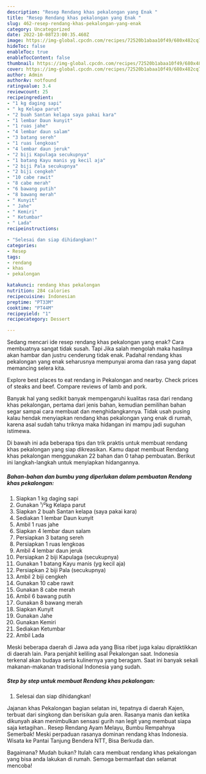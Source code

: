 ```yaml
---
description: "Resep Rendang khas pekalongan yang Enak "
title: "Resep Rendang khas pekalongan yang Enak "
slug: 462-resep-rendang-khas-pekalongan-yang-enak
category: Uncategorized
date: 2022-10-08T23:00:35.460Z
image: https://img-global.cpcdn.com/recipes/72520b1abaa10f49/680x482cq70/rendang-khas-pekalongan-foto-resep-utama.jpg
hideToc: false
enableToc: true
enableTocContent: false
thumbnail: https://img-global.cpcdn.com/recipes/72520b1abaa10f49/680x482cq70/rendang-khas-pekalongan-foto-resep-utama.jpg
cover: https://img-global.cpcdn.com/recipes/72520b1abaa10f49/680x482cq70/rendang-khas-pekalongan-foto-resep-utama.jpg
author: Admin
authorAv: notfound
ratingvalue: 3.4
reviewcount: 25
recipeingredient:
- "1 kg daging sapi"
- " kg Kelapa parut"
- "2 buah Santan kelapa saya pakai kara"
- "1 lembar Daun kunyit"
- "1 ruas jahe"
- "4 lembar daun salam"
- "3 batang sereh"
- "1 ruas lengkoas"
- "4 lembar daun jeruk"
- "2 biji Kapulaga secukupnya"
- "1 batang Kayu manis yg kecil aja"
- "2 biji Pala secukupnya"
- "2 biji cengkeh"
- "10 cabe rawit"
- "8 cabe merah"
- "6 bawang putih"
- "8 bawang merah"
- " Kunyit"
- " Jahe"
- " Kemiri"
- " Ketumbar"
- " Lada"
recipeinstructions:

- "Selesai dan siap dihidangkan!"
categories:
- Resep
tags:
- rendang
- khas
- pekalongan

katakunci: rendang khas pekalongan 
nutrition: 284 calories
recipecuisine: Indonesian
preptime: "PT33M"
cooktime: "PT44M"
recipeyield: "1"
recipecategory: Dessert

---
```



Sedang mencari ide resep rendang khas pekalongan yang enak? Cara membuatnya sangat tidak susah. Tapi Jika salah mengolah maka hasilnya akan hambar dan justru cenderung tidak enak. Padahal rendang khas pekalongan yang enak seharusnya mempunyai aroma dan rasa yang dapat memancing selera kita.


Explore best places to eat rendang in Pekalongan and nearby. Check prices of steaks and beef. Compare reviews of lamb and pork.

Banyak hal yang sedikit banyak mempengaruhi kualitas rasa dari rendang khas pekalongan, pertama dari jenis bahan, kemudian pemilihan bahan segar sampai cara membuat dan menghidangkannya. Tidak usah pusing kalau hendak menyiapkan rendang khas pekalongan yang enak di rumah, karena asal sudah tahu triknya maka hidangan ini mampu jadi suguhan istimewa.


Di bawah ini ada beberapa tips dan trik praktis untuk membuat rendang khas pekalongan yang siap dikreasikan. Kamu dapat membuat Rendang khas pekalongan menggunakan 22 bahan dan 0 tahap pembuatan. Berikut ini langkah-langkah untuk menyiapkan hidangannya.

<!--inarticleads1-->

##### Bahan-bahan dan bumbu yang diperlukan dalam pembuatan Rendang khas pekalongan:

1. Siapkan 1 kg daging sapi
1. Gunakan  ¹/²kg Kelapa parut
1. Siapkan 2 buah Santan kelapa (saya pakai kara)
1. Sediakan 1 lembar Daun kunyit
1. Ambil 1 ruas jahe
1. Siapkan 4 lembar daun salam
1. Persiapkan 3 batang sereh
1. Persiapkan 1 ruas lengkoas
1. Ambil 4 lembar daun jeruk
1. Persiapkan 2 biji Kapulaga (secukupnya)
1. Gunakan 1 batang Kayu manis (yg kecil aja)
1. Persiapkan 2 biji Pala (secukupnya)
1. Ambil 2 biji cengkeh
1. Gunakan 10 cabe rawit
1. Gunakan 8 cabe merah
1. Ambil 6 bawang putih
1. Gunakan 8 bawang merah
1. Siapkan  Kunyit
1. Gunakan  Jahe
1. Gunakan  Kemiri
1. Sediakan  Ketumbar
1. Ambil  Lada


Meski beberapa daerah di Jawa ada yang Bisa ribet juga kalau dipraktikkan di daerah lain. Para penjahit keliling asal Pekalongan saat. Indonesia terkenal akan budaya serta kulinernya yang beragam. Saat ini banyak sekali makanan-makanan tradisional Indonesia yang sudah. 

<!--inarticleads2-->

##### Step by step untuk membuat Rendang khas pekalongan:


1. Selesai dan siap dihidangkan!

Jajanan khas Pekalongan bagian selatan ini, tepatnya di daerah Kajen, terbuat dari singkong dan berisikan gula aren. Rasanya manis dan ketika dikunyah akan menimbulkan sensasi gurih nan legit yang membuat siapa saja ketagihan.. Resep Rendang Ayam Melayu, Bumbu Rempahnya Semerbak! Meski perpaduan rasanya dominan rendang khas Indonesia. Wisata ke Pantai Tanjung Bendera NTT, Bisa Berkuda dan. 

Bagaimana? Mudah bukan? Itulah cara membuat rendang khas pekalongan yang bisa anda lakukan di rumah. Semoga bermanfaat dan selamat mencoba!

